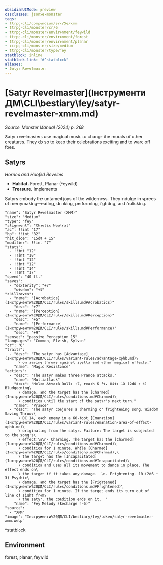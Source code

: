 ```yaml
---
obsidianUIMode: preview
cssclasses: json5e-monster
tags:
- ttrpg-cli/compendium/src/5e/xmm
- ttrpg-cli/monster/cr/6
- ttrpg-cli/monster/environment/feywild
- ttrpg-cli/monster/environment/forest
- ttrpg-cli/monster/environment/planar
- ttrpg-cli/monster/size/medium
- ttrpg-cli/monster/type/fey
statblock: inline
statblock-link: "#^statblock"
aliases:
- Satyr Revelmaster
---
```

# [Satyr Revelmaster](Інструменти ДМ\CLI\bestiary\fey/satyr-revelmaster-xmm.md)
*Source: Monster Manual (2024) p. 268*  

Satyr revelmasters use magical music to change the moods of other creatures. They do so to keep their celebrations exciting and to ward off foes.

## Satyrs

*Horned and Hoofed Revelers*

- **Habitat.** Forest, Planar (Feywild)  
- **Treasure.** Implements  

Satyrs embody the untamed joys of the wilderness. They indulge in sprees of merrymaking—eating, drinking, performing, fighting, and frolicking.

```statblock
"name": "Satyr Revelmaster (XMM)"
"size": "Medium"
"type": "fey"
"alignment": "Chaotic Neutral"
"ac": !!int "17"
"hp": !!int "82"
"hit_dice": "15d8 + 15"
"modifier": !!int "7"
"stats":
  - !!int "12"
  - !!int "18"
  - !!int "12"
  - !!int "12"
  - !!int "14"
  - !!int "17"
"speed": "40 ft."
"saves":
  - "dexterity": "+7"
  - "wisdom": "+5"
"skillsaves":
  - "name": "[Acrobatics](Інструменти%20ДМ/CLI/rules/skills.md#Acrobatics)"
    "desc": "+7"
  - "name": "[Perception](Інструменти%20ДМ/CLI/rules/skills.md#Perception)"
    "desc": "+5"
  - "name": "[Performance](Інструменти%20ДМ/CLI/rules/skills.md#Performance)"
    "desc": "+9"
"senses": "passive Perception 15"
"languages": "Common, Elvish, Sylvan"
"cr": "6"
"traits":
  - "desc": "The satyr has [Advantage](Інструменти%20ДМ/CLI/rules/variant-rules/advantage-xphb.md)\
      \ on saving throws against spells and other magical effects."
    "name": "Magic Resistance"
"actions":
  - "desc": "The satyr makes three Prance attacks."
    "name": "Multiattack"
  - "desc": "Melee Attack Roll: +7, reach 5 ft. Hit: 13 (2d8 + 4) Bludgeoning\
      \ damage, and the target has the [Charmed](Інструменти%20ДМ/CLI/rules/conditions.md#Charmed)\
      \ condition until the start of the satyr's next turn."
    "name": "Prance"
  - "desc": "The satyr conjures a charming or frightening song. Wisdom Saving Throw:\
      \ DC 14, each enemy in a 60-foot [Emanation](Інструменти%20ДМ/CLI/rules/variant-rules/emanation-area-of-effect-xphb.md)\
      \ originating from the satyr. Failure: The target is subjected to the song's\
      \ effect:\n\n- Charming. The target has the [Charmed](Інструменти%20ДМ/CLI/rules/conditions.md#Charmed)\
      \ condition for 1 minute. While [Charmed](Інструменти%20ДМ/CLI/rules/conditions.md#Charmed),\
      \ the target has the [Incapacitated](Інструменти%20ДМ/CLI/rules/conditions.md#Incapacitated)\
      \ condition and uses all its movement to dance in place. The effect ends on\
      \ the target if it takes any damage.  \n- Frightening. 10 (2d6 + 3) Psychic\
      \ damage, and the target has the [Frightened](Інструменти%20ДМ/CLI/rules/conditions.md#Frightened)\
      \ condition for 1 minute. If the target ends its turn out of line of sight from\
      \ the satyr, the condition ends on it.  "
    "name": "Fey Melody (Recharge 4-6)"
"source":
  - "XMM"
"image": "Інструменти%20ДМ/CLI/bestiary/fey/token/satyr-revelmaster-xmm.webp"
```
^statblock

## Environment

forest, planar, feywild